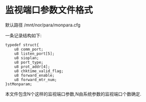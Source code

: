 # 监视端口参数文件格式

默认路径 /mnt/nor/para/monpara.cfg

一条记录结构如下:

	typedef struct{
		u8 comm_port;
		u8 listen_port[5];
		u8 sioplan;
		u8 port_type;
		u8 prot_addr[4];
		u8 chktime_valid_flag;
		u8 forward_enable;
		u8 forward_mtr_num;
	}stMonparam;

本文件包含N个这样的监视端口参数,N由系统参数的监视端口个数确定.
